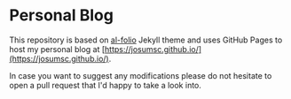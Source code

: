 # Personal Blog

This repository is based on [al-folio](https://github.com/alshedivat/al-folio) Jekyll theme and uses GitHub Pages to host my personal blog at [https://josumsc.github.io/](https://josumsc.github.io/).

In case you want to suggest any modifications please do not hesitate to open a pull request that I'd happy to take a look into.
